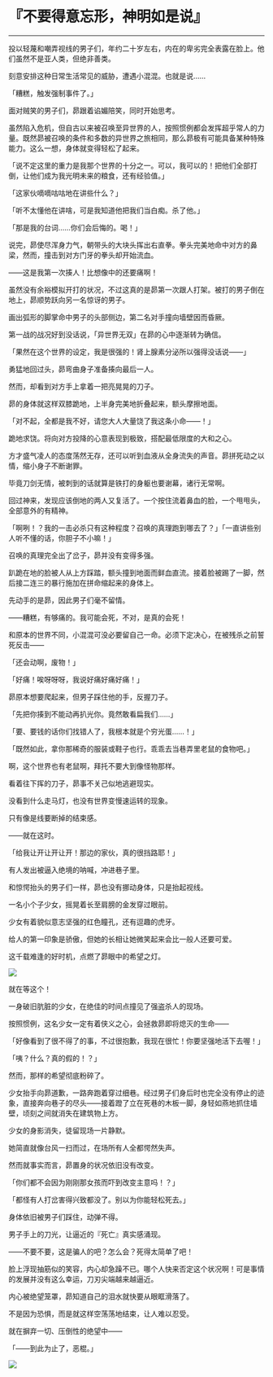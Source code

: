 # 『不要得意忘形，神明如是说』

------

投以轻蔑和嘲弄视线的男子们，年约二十岁左右，内在的卑劣完全表露在脸上。他们虽然不是亚人类，但绝非善类。

刻意安排这种日常生活常见的威胁，遭遇小混混。也就是说……

「糟糕，触发强制事件了。」

面对贼笑的男子们，昴跟着谄媚陪笑，同时开始思考。

虽然陷入危机，但自古以来被召唤至异世界的人，按照惯例都会发挥超乎常人的力量。既然昴被召唤的条件和多数的异世界之旅相同，那么昴极有可能具备某种特殊能力。这么一想，身体就变得轻松了起来。

「说不定这里的重力是我那个世界的十分之一。可以，我可以的！把他们全部打倒，让他们成为我光明未来的粮食，还有经验值。」

「这家伙嘀嘀咕咕地在讲些什么？」

「听不太懂他在讲啥，可是我知道他把我们当白痴。杀了他。」

「那是我的台词……你们会后悔的。喝！」

说完，昴使尽浑身力气，朝带头的大块头挥出右直拳。拳头完美地命中对方的鼻梁，然而，撞击到对方门牙的拳头却开始流血。

——这是我第一次揍人！比想像中的还要痛啊！

虽然没有余裕模拟开打的状况，不过这真的是昴第一次跟人打架。被打的男子倒在地上，昴顺势跃向另一名惊讶的男子。

画出弧形的脚掌命中男子的头部侧边，第二名对手撞向墙壁因而昏厥。

第一战的战况好到没话说，「异世界无双」在昴的心中逐渐转为确信。

「果然在这个世界的设定，我是很强的！肾上腺素分泌所以强得没话说——」

勇猛地回过头，昴弯曲身子准备揍向最后一人。

然而，却看到对方手上拿着一把亮晃晃的刀子。

昴的身体就这样双膝跪地，上半身完美地折叠起来，额头摩擦地面。

「对不起，全都是我不好，请您大人大量饶了我这条小命——！」

跪地求饶。将向对方投降的心意表现到极致，搭配最低限度的大和之心。

方才盛气凌人的态度荡然无存，还可以听到血液从全身流失的声音。昴拼死动之以情，缩小身子不断谢罪。

毕竟刀剑无情，被刺到的话就算是铁打的身躯也要谢幕，诸行无常啊。

回过神来，发现应该倒地的两人又复活了。一个按住流着鼻血的脸，一个甩甩头，全部意外的有精神。

「啊咧！？我的一击必杀只有这种程度？召唤的真理跑到哪去了？」「一直讲些别人听不懂的话，你胆子不小嘛！」

召唤的真理完全出了岔子，昴并没有变得多强。

趴跪在地的脸被人从上方踩踏，额头撞到地面而鲜血直流。接着脸被踢了一脚，然后接二连三的暴行施加在拼命缩起来的身体上。

先动手的是昴，因此男子们毫不留情。

——糟糕，有够痛的。我可能会死，不对，是真的会死！

和原本的世界不同，小混混可没必要留自己一命。必须下定决心，在被残杀之前誓死反击——

「还会动啊，废物！」

「好痛！唉呀呀呀，我说好痛好痛好痛！」

昴原本想要爬起来，但男子踩住他的手，反握刀子。

「先把你揍到不能动再扒光你。竟然敢看扁我们……」

「要、要钱的话你们找错人了，我根本就是个穷光蛋……！」

「既然如此，拿你那稀奇的服装或鞋子也行。乖乖去当巷弄里老鼠的食物吧。」

啊，这个世界也有老鼠啊，拜托不要大到像怪物那样。

看着往下挥的刀子，昴事不关己似地逃避现实。

没看到什么走马灯，也没有世界变慢速运转的现象。

只有像是线要断掉的结束感。

——就在这时。

「给我让开让开让开！那边的家伙，真的很挡路耶！」

有人发出被逼入绝境的呐喊，冲进巷子里。

和惊愕抬头的男子们一样，昴也没有挪动身体，只是抬起视线。

一名小个子少女，摇晃着长至肩膀的金发穿过眼前。

少女有着貌似意志坚强的红色瞳孔，还有逗趣的虎牙。

给人的第一印象是骄傲，但她的长相让她微笑起来会比一般人还要可爱。

这千载难逢的好时机，点燃了昴眼中的希望之灯。

![](/res/imgs/article/chapter010/10.jpg)

就在等这个！

一身破旧肮脏的少女，在绝佳的时间点撞见了强盗杀人的现场。

按照惯例，这名少女一定有着侠义之心，会拯救昴即将熄灭的生命——

「好像看到了很不得了的事，不过很抱歉，我现在很忙！你要坚强地活下去喔！」

「咦？什么？真的假的！？」

然而，那样的希望彻底粉碎了。

少女抬手向昴道歉，一路奔跑着穿过细巷。经过男子们身后时也完全没有停止的迹象，直接奔向巷子的尽头——接着蹬了立在死巷的木板一脚，身轻如燕地抓住墙壁，顷刻之间就消失在建筑物上方。

少女的身影消失，徒留现场一片静默。

她简直就像台风一扫而过，在场所有人全都愕然失声。

然而就事实而言，昴置身的状况依旧没有改变。

「你们都不会因为刚刚那女孩而吓到改变主意吗！？」

「都怪有人打岔害得兴致都没了。别以为你能轻松死去。」

身体依旧被男子们踩住，动弹不得。

男子手上的刀光，让逼近的『死亡』真实感涌现。

——不要不要，这是骗人的吧？怎么会？死得太简单了吧！

脸上浮现抽筋似的笑容，内心却急躁不已。哪个人快来否定这个状况啊！可是事情的发展并没有这么幸运，刀刃尖端越来越逼近。

内心被绝望笼罩，昴知道自己的泪水就快要从眼眶滑落了。

不是因为恐惧，而是就这样空荡荡地结束，让人难以忍受。

就在摒弃一切、压倒性的绝望中——

「——到此为止了，恶棍。」

![](/res/imgs/article/chapter010/01.jpg)

